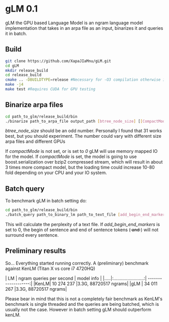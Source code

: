 # gLM 0.1
gLM the GPU based Language Model is an ngram language model implementation that takes in an arpa file as an input, binarizes it and queries it in batch.

## Build
```bash
git clone https://github.com/XapaJIaMnu/gLM.git
cd gLM
mkdir release_build
cd release_build
cmake .. -DBUILDTYPE=release #Necessary for -O3 compilation otherwise it would be slow
make -j4
make test #Requires CUDA for GPU testing
```

## Binarize arpa files
```bash
cd path_to_glm/release_build/bin
./binarize path_to_arpa_file output_path [btree_node_size] [[CompactMode]]
```
*btree_node_size* should be an odd number. Personally I found that 31 works best, but you should experiment. The number could vary with different size arpa files and different GPUs

If *compactMode* is not set, or is set to *0* gLM will use memory mapped IO for the model. If *compactMode* is set, the model is going to use boost.serialization over bzip2 compressed stream, which will result in about 3 times more compact model, but the loading time could increase 10-80 fold depending on your CPU and your IO system.

## Batch query
To benchmark gLM in batch setting do:
```bash
cd path_to_glm/release_build/bin
./batch_query path_to_binary_lm path_to_text_file [add_begin_end_markers]
```
This will calculate the perplexity of a text file. If *add_begin_end_markers* is set to 0, the begin of sentence and end of sentence tokens (<s> and </s>) will not surround every sentence.

## Preliminary results
So... Everything started running correctly. A (preliminary) benchmark against KenLM (Titan X vs core i7 4720HQ)

| LM  | ngram queries per second | model info          |
|.....|:........................:| -------------------:|
|KenLM| 10 274 237               |3.3G, 88720517 ngrams|
|gLM  | 34 011 267               |3.3G, 88720517 ngrams|


Please bear in mind that this is not a completely fair benchmark as KenLM's benchmark is single threaded and the queries are being batched, which is usually not the case. However in batch setting gLM should outperform kenLM.